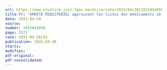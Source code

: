 ```yaml
---
url: https://www.ejustice.just.fgov.be/eli/arrete/1931/04/20/1931042050/justel
title-fr: "ARRETE MINISTERIEL approuvant les listes des médicaments obligatoires qui figurent dans la nouvelle Pharmacopée (PBIV)"
date: 1931-04-20
source:
number: 1931042050
page: 2573
case: 1931-04-20/01
publication: 1931-04-30
starts:
modifies:
pdf-original:
pdf-consolidated:
---
```


